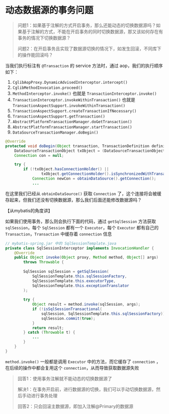 # 动态数据源的事务问题

> 问题1：如果基于注解的方式开启事务，那么还能动态的切换数据源吗？如果基于注解的方式，不能在开启事务的同时切换数据源，那又该如何存在有事务的情况下切换数据源？
>
> 问题2：在开启事务且实现了数据源切换的情况下，如发生回滚，不同库下的操作能回滚吗？

当我们执行标注有 `@Transaction` 的 service 方法时，通过 aop，我们的执行顺序如下：

1. `CglibAopProxy.DynamicAdvisedInterceptor.intercept()`
2. `CglibMethodInvocation.proceed()`
3. `MethodInterceptor.invoke()` 也就是 `TransactionInterceptor.invoke()`
4. `TransactionInterceptor.invokeWithinTransaction()` 也就是 `TransactionAspectSupport.invokeWithinTransaction()`
5. `TransactionAspectSupport.createTransactionIfNecessary()`
6. `TransactionAspectSupport.getTransaction()`
7. `AbstractPlatformTransactionManager.doGetTransaction()`
8. `AbstractPlatformTransactionManager.startTransaction()`
9. `DataSourceTransactionManager.doBegin()`

```java
@Override
protected void doBegin(Object transaction, TransactionDefinition definition) {
    DataSourceTransactionObject txObject = (DataSourceTransactionObject) transaction;
    Connection con = null;

    try {
        if (!txObject.hasConnectionHolder() ||
                txObject.getConnectionHolder().isSynchronizedWithTransaction()) {
            Connection newCon = obtainDataSource().getConnection();
            ...
```

在这里我们已经从 `obtainDataSource()` 获取 `Connection` 了，这个连接将会被缓存起来，但我们还没有切换数据源，那么我们后面还能修改数据源吗？



【从mybatis的角度讲】

如果我们使用事务，那么则会执行下面的代码，通过 `getSqlSession` 方法获取 `sqlSession`，每个 `SqlSession` 都有一个 `Executor`，每个 `Executor` 都有自己的 `Transaction`，`Transaction` 中缓存着 `connection` 信息

```java
// mybatis-spring.jar 中的 SqlSessionTemplate.java
private class SqlSessionInterceptor implements InvocationHandler {
    @Override
    public Object invoke(Object proxy, Method method, Object[] args) 
        throws Throwable {
        
        SqlSession sqlSession = getSqlSession(
            SqlSessionTemplate.this.sqlSessionFactory,
            SqlSessionTemplate.this.executorType, 		
            SqlSessionTemplate.this.exceptionTranslator
        );
        
        try {
            Object result = method.invoke(sqlSession, args);
            if (!isSqlSessionTransactional(
                sqlSession, SqlSessionTemplate.this.sqlSessionFactory)) {
            	sqlSession.commit(true);
            }
            return result;
        } catch (Throwable t) {
			...
        }
    }
}
```

`method.invoke()` 一般都是调用 `Executor` 中的方法，而它缓存了 `connection` ，在后续的操作中都会复用这个 `connection`，从而导致获取数据源失败

> 回答1：使用事务注解就不能动态的切换数据源了
>
> 解决1：在事务开启前，进行数据源的切换，我们可以手动切换数据源，然后手动进行事务处理
>
> 回答2：只会回滚主数据源，即加入注解@Primary的数据源

